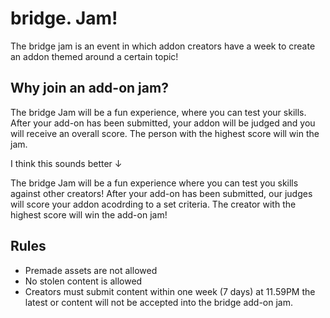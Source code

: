 # bridge. Jam!

The bridge jam is an event in which addon creators have a week to create an addon themed around a certain topic!

## Why join an add-on jam?

The bridge Jam will be a fun experience, where you can test your skills. After your add-on has been submitted, your addon will be judged and you will receive an overall score. The person with the highest score will win the jam.

I think this sounds better ↓

The bridge Jam will be a fun experience where you can test you skills against other creators! After your add-on has been submitted, our judges will score your addon acodrding to a set criteria. The creator with the highest score will win the add-on jam!

## Rules
- Premade assets are not allowed
- No stolen content is allowed
- Creators must submit content within one week (7 days) at 11.59PM the latest or content will not be accepted into the bridge add-on jam.
